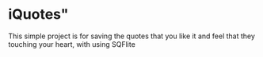 # iQuotes"
This simple project is for saving the quotes that you like it and feel that they touching your heart, with using SQFlite 
